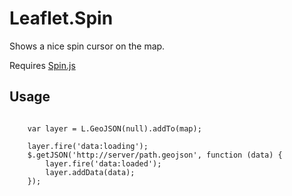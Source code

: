 Leaflet.Spin
============

Shows a nice spin cursor on the map.

Requires [Spin.js](http://fgnass.github.com/spin.js/)

Usage
-----

```

    var layer = L.GeoJSON(null).addTo(map);
    
    layer.fire('data:loading');
    $.getJSON('http://server/path.geojson', function (data) {
        layer.fire('data:loaded');
        layer.addData(data);
    });

```
